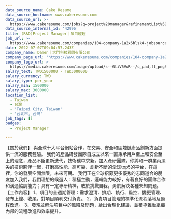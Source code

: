 ```yaml
---
data_source_name: Cake Resume
data_source_hostname: www.cakeresume.com
data_source_url: >-
  https://www.cakeresume.com/jobs?q=project%20manager&refinementList%5Blang_name%5D%5B0%5D=English&refinementList%5Bsalary_type%5D=per_year&range%5Bsalary_range%5D%5Bmin%5D=1000000&page=2
data_source_internal_id: '42996'
title: (R&D)Project Manager｜項目經理
job_url: >-
  https://www.cakeresume.com/companies/104-company-1a2x6blsk4-jobsource-checkc/jobs/r-amp-d-project-manager-project-manager
date: 2022-07-07T09:04:57.243Z
company_name: Damen｜大門科技顧問有限公司
company_page_url: 'https://www.cakeresume.com/companies/104-company-1a2x6blsk4-jobsource-checkc'
company_logo_url: >-
  https://media.cakeresume.com/image/upload/s--GtiV5VwR--/c_pad,fl_png8,h_200,w_200/v1646201383/pofi2jhlu0mntvkhdyiw.png
salary_text: TWD1500000 - TWD3000000
salary_currency: TWD
salary_type: per_year
salary_min: 1500000
salary_max: 3000000
location_list:
  - Taiwan
  - 台灣
  - 'Taipei City, Taiwan'
  - '台北市, 台灣'
job_tags: []
badges:
  - Project Manager

---
```


【關於我們】 與全球十大平台網站合作，在交易、安全和區塊鏈產品創新方面提供一流的服務體驗。 我們的產品研發團隊自成立以來一直秉承用戶至上和安全至上的理念，產品不斷更新迭代，技術穩中求新。加入產研團隊，你將和一群業內頂尖的技術夥伴一起，打磨高性能、高可靠、創新不斷的全球top5的平台，在這裡，你的發展空間無限，未來可期。 我們正在全球招募更多優秀的志同道合的朋友加入我們，我們理想的候選人：積極主動，邏輯能力較好，有著良好的團隊合作和溝通協調能力；具有一定專研精神，敢於挑戰自我，勇於解決各種未知問題。 【工作內容】 1、項目的全週期管理：需求澄清、排期、執行、監控、變更管理、發布上線、收尾，對項目順利交付負責。 2、負責項目管理的標準化流程落地及過程改進。 3、發現並解決項目中的風險及問題，給出合理化建議，並積極推動組織內部的流程改進和效率提升。